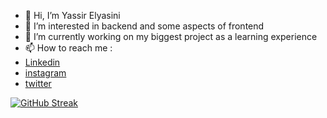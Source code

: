 - 👋 Hi, I’m Yassir Elyasini
 - 👀 I’m interested in backend and some aspects of frontend 
 - 🌱 I’m currently working on my biggest project as a learning experience  
 - 📫 How to reach me : 
  - [Linkedin](https://ma.linkedin.com/in/yassir-elyasini-53bb99255) 
  - [instagram](https://www.instagram.com/yssr_ely/) 
  - [twitter](https://twitter.com/YassirElyasini)
  
 [![GitHub Streak](https://streak-stats.demolab.com?user=yssrexe&theme=highcontrast&date_format=j%20M%5B%20Y%5D)](https://git.io/streak-stats) 
 <!--- 
 yassir elyasini/yssrexe is a ✨ special ✨ repository because its `README.md` (this file) appears on your GitHub profile. 
 You can click the Preview link to take a look at your changes. 
 --->
 

